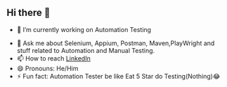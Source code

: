 ## Hi there 👋

<!--
**jatinsainigit/jatinsainigit** is a ✨ _special_ ✨ repository because its `README.md` (this file) appears on your GitHub profile.

Here are some ideas to get you started:
-->
- 🔭 I’m currently working on Automation Testing
<!-- 👯 I’m looking to collaborate on 
- 🤔 I’m looking for help with ...-->
- 💬 Ask me about Selenium, Appium, Postman, Maven,PlayWright and stuff related to Automation and Manual Testing.
- 📫 How to reach <a href="https://www.linkedin.com/in/iamjatin/"> LinkedIn </a>
- 😄 Pronouns: He/Him
- ⚡ Fun fact: Automation Tester be like Eat 5 Star do Testing(Nothing)😂

